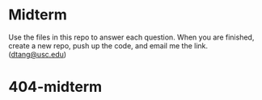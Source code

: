 Midterm
=======

Use the files in this repo to answer each question. When you are finished, create a new repo, push up the code, and email me the link. (dtang@usc.edu)
# 404-midterm
